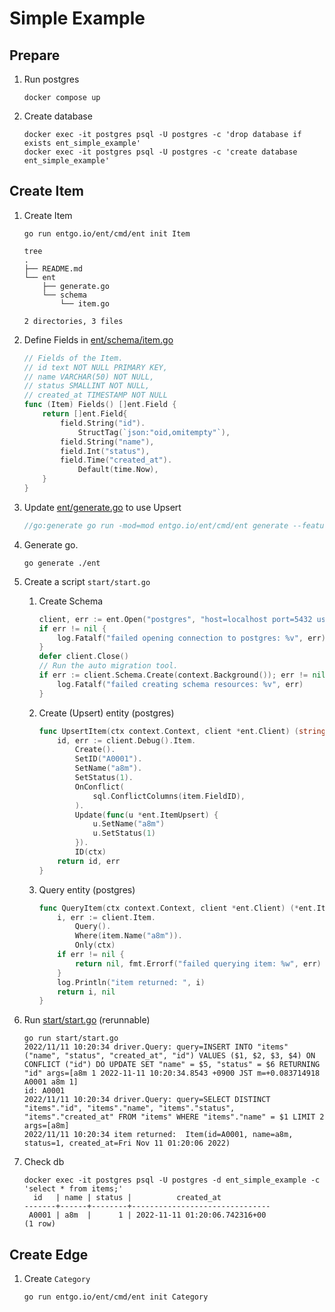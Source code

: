 # Simple Example

## Prepare

1. Run postgres
    ```
    docker compose up
    ```
1. Create database
    ```
    docker exec -it postgres psql -U postgres -c 'drop database if exists ent_simple_example'
    docker exec -it postgres psql -U postgres -c 'create database ent_simple_example'
    ```

## Create Item

1. Create Item
    ```
    go run entgo.io/ent/cmd/ent init Item
    ```

    ```
    tree
    .
    ├── README.md
    └── ent
        ├── generate.go
        └── schema
            └── item.go

    2 directories, 3 files
    ```

1. Define Fields in [ent/schema/item.go](ent/schema/item.go)
    ```go
    // Fields of the Item.
    // id text NOT NULL PRIMARY KEY,
    // name VARCHAR(50) NOT NULL,
    // status SMALLINT NOT NULL,
    // created_at TIMESTAMP NOT NULL
    func (Item) Fields() []ent.Field {
    	return []ent.Field{
    		field.String("id").
    			StructTag(`json:"oid,omitempty"`),
    		field.String("name"),
    		field.Int("status"),
    		field.Time("created_at").
    			Default(time.Now),
    	}
    }
    ```
1. Update [ent/generate.go](ent/generate.go) to use Upsert
    ```go
    //go:generate go run -mod=mod entgo.io/ent/cmd/ent generate --feature sql/upsert ./schema
    ```
1. Generate go.
    ```
    go generate ./ent
    ```
1. Create a script `start/start.go`
    1. Create Schema
        ```go
        client, err := ent.Open("postgres", "host=localhost port=5432 user=postgres dbname=ent_simple_example password=postgres sslmode=disable") // hardcoding
        if err != nil {
            log.Fatalf("failed opening connection to postgres: %v", err)
        }
        defer client.Close()
        // Run the auto migration tool.
        if err := client.Schema.Create(context.Background()); err != nil {
            log.Fatalf("failed creating schema resources: %v", err)
        }
        ```
    1. Create (Upsert) entity (postgres)

        ```go
        func UpsertItem(ctx context.Context, client *ent.Client) (string, error) {
            id, err := client.Debug().Item.
                Create().
                SetID("A0001").
                SetName("a8m").
                SetStatus(1).
                OnConflict(
                    sql.ConflictColumns(item.FieldID),
                ).
                Update(func(u *ent.ItemUpsert) {
                    u.SetName("a8m")
                    u.SetStatus(1)
                }).
                ID(ctx)
            return id, err
        }
        ```

    1. Query entity (postgres)

        ```go
        func QueryItem(ctx context.Context, client *ent.Client) (*ent.Item, error) {
            i, err := client.Item.
                Query().
                Where(item.Name("a8m")).
                Only(ctx)
            if err != nil {
                return nil, fmt.Errorf("failed querying item: %w", err)
            }
            log.Println("item returned: ", i)
            return i, nil
        }
        ```
1. Run [start/start.go](start/start.go) (rerunnable)
    ```
    go run start/start.go
    2022/11/11 10:20:34 driver.Query: query=INSERT INTO "items" ("name", "status", "created_at", "id") VALUES ($1, $2, $3, $4) ON CONFLICT ("id") DO UPDATE SET "name" = $5, "status" = $6 RETURNING "id" args=[a8m 1 2022-11-11 10:20:34.8543 +0900 JST m=+0.083714918 A0001 a8m 1]
    id: A0001
    2022/11/11 10:20:34 driver.Query: query=SELECT DISTINCT "items"."id", "items"."name", "items"."status", "items"."created_at" FROM "items" WHERE "items"."name" = $1 LIMIT 2 args=[a8m]
    2022/11/11 10:20:34 item returned:  Item(id=A0001, name=a8m, status=1, created_at=Fri Nov 11 01:20:06 2022)
    ```
1. Check db

    ```
    docker exec -it postgres psql -U postgres -d ent_simple_example -c 'select * from items;'
      id   | name | status |          created_at
    -------+------+--------+-------------------------------
     A0001 | a8m  |      1 | 2022-11-11 01:20:06.742316+00
    (1 row)
    ```

## Create Edge

1. Create `Category`
    ```
    go run entgo.io/ent/cmd/ent init Category
    ```
